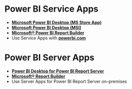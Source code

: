 # Power BI Service Apps
- [**Microsoft Power BI Desktop (MS Store App)**](https://www.microsoft.com/en-us/p/power-bi-desktop/9ntxr16hnw1t?activetab=pivot:overviewtab)
- [**Microsoft Power BI Desktop (MSI)**](https://www.microsoft.com/en-us/download/details.aspx?id=58494  (Same as Power BI Desktop Store App above))
- [**Microsoft® Power BI Report Builder**](https://www.microsoft.com/en-us/download/details.aspx?id=58158)
- Use Service Apps with [**powerbi.com**](powerbi.com)


# Power BI Server Apps
- [**Power BI Desktop for Power BI Report Server**](https://www.microsoft.com/en-us/download/details.aspx?id=57271)
- [**Microsoft® Report Builder**](https://www.microsoft.com/en-us/download/details.aspx?id=53613)
- Use Server Apps for Power BI Report Server on-premises
